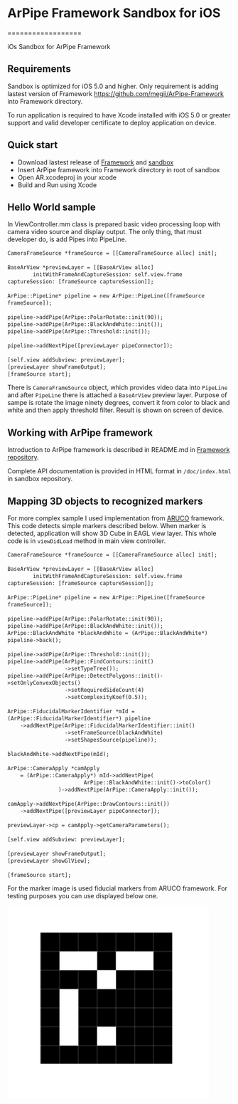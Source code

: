 # ArPipe Framework Sandbox for iOS
==================

iOs Sandbox for ArPipe Framework

## Requirements

Sandbox is optimized for iOS 5.0 and higher. Only requirement is adding lastest version of Framework <https://github.com/megii/ArPipe-Framework> into Framework directory.

To run application is required to have Xcode installed with iOS 5.0 or greater support and valid developer certificate to deploy application on device.

## Quick start

- Download lastest release of [Framework](https://github.com/megii/ArPipe-Framework) and [sandbox](https://github.com/megii/ArPipe-Framework)
- Insert ArPipe framework into Framework directory in root of sandbox
- Open AR.xcodeproj in your xcode
- Build and Run using Xcode

## Hello World sample

In ViewController.mm class is prepared basic video processing loop with camera video source and display output. The only thing, that must developer do, is add Pipes into PipeLine.
  
    CameraFrameSource *frameSource = [[CameraFrameSource alloc] init];
    
    BaseArView *previewLayer = [[BaseArView alloc]
            initWithFrameAndCaptureSession: self.view.frame captureSession: [frameSource captureSession]];
    
    ArPipe::PipeLine* pipeline = new ArPipe::PipeLine([frameSource frameSource]);
    
    pipeline->addPipe(ArPipe::PolarRotate::init(90));
    pipeline->addPipe(ArPipe::BlackAndWhite::init());
    pipeline->addPipe(ArPipe::Threshold::init());
    
    pipeline->addNextPipe([previewLayer pipeConnector]);
    
    [self.view addSubview: previewLayer];
    [previewLayer showFrameOutput];
    [frameSource start];

There is `CameraFrameSource` object, which provides video data into `PipeLine` and after `PipeLine` there is attached a `BaseArView` preview layer. Purpose of sampe is rotate the image ninety degrees, convert it from color to black and white and then apply threshold filter. Result is shown on screen of device.

## Working with ArPipe framework

Introduction to ArPipe framework is described in README.md in [Framework repository](https://github.com/megii/ArPipe-Framework/blob/master/README.md).

Complete API documentation is provided in HTML format in `/doc/index.html` in sandbox repository.

## Mapping 3D objects to recognized markers

For more complex sample I used implementation from [ARUCO](http://www.uco.es/investiga/grupos/ava/node/26) framework. This code detects simple markers described below. When marker is detected, application will show 3D Cube in EAGL view layer. This whole code is in `viewDidLoad` method in main view controller.

	CameraFrameSource *frameSource = [[CameraFrameSource alloc] init];
    
    BaseArView *previewLayer = [[BaseArView alloc]
            initWithFrameAndCaptureSession: self.view.frame captureSession: [frameSource captureSession]];
    
    ArPipe::PipeLine* pipeline = new ArPipe::PipeLine([frameSource frameSource]);
    
    pipeline->addPipe(ArPipe::PolarRotate::init(90));
    pipeline->addPipe(ArPipe::BlackAndWhite::init());
    ArPipe::BlackAndWhite *blackAndWhite = (ArPipe::BlackAndWhite*) pipeline->back();
    
    pipeline->addPipe(ArPipe::Threshold::init());
    pipeline->addPipe(ArPipe::FindContours::init()
                      ->setTypeTree());
    pipeline->addPipe(ArPipe::DetectPolygons::init()->setOnlyConvexObjects()
                      ->setRequiredSideCount(4)
                      ->setComplexityKoef(0.5));
    
    ArPipe::FiducidalMarkerIdentifier *mId = (ArPipe::FiducidalMarkerIdentifier*) pipeline
        ->addNextPipe(ArPipe::FiducidalMarkerIdentifier::init()
                      ->setFrameSource(blackAndWhite)
                      ->setShapesSource(pipeline));
    
    blackAndWhite->addNextPipe(mId);
    
    ArPipe::CameraApply *camApply
        = (ArPipe::CameraApply*) mId->addNextPipe(
                            ArPipe::BlackAndWhite::init()->toColor()
                    )->addNextPipe(ArPipe::CameraApply::init());
    
    camApply->addNextPipe(ArPipe::DrawContours::init())
        ->addNextPipe([previewLayer pipeConnector]);
    
    previewLayer->cp = camApply->getCameraParameters();
    
    [self.view addSubview: previewLayer];
    
    [previewLayer showFrameOutput];
    [previewLayer showGlView];
    
    [frameSource start];
    
For the marker image is used fiducial markers from ARUCO framework. For testing purposes you can use displayed below one.

![Marker](marker.png)
